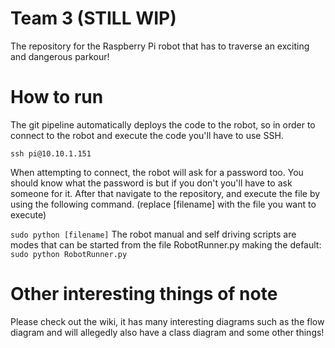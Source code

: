 # Team 3 (STILL WIP)

The repository for the Raspberry Pi robot that has to traverse an exciting and dangerous parkour!

# How to run
The git pipeline automatically deploys the code to the robot, so in order to connect to the robot and execute the code you'll have to use SSH.

```ssh pi@10.10.1.151```

When attempting to connect, the robot will ask for a password too. You should know what the password is but if you don't you'll have to ask someone for it. After that navigate to the repository, and execute the file by using the following command. (replace [filename] with the file you want to execute)

```sudo python [filename]```
The robot manual and self driving scripts are modes that can be started from the file RobotRunner.py making the default:
```sudo python RobotRunner.py```

# Other interesting things of note
Please check out the wiki, it has many interesting diagrams such as the flow diagram and will allegedly also have a class diagram and some other things!